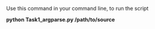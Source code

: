 Use this command in your command line, to run the script

**python Task1_argparse.py /path/to/source**
